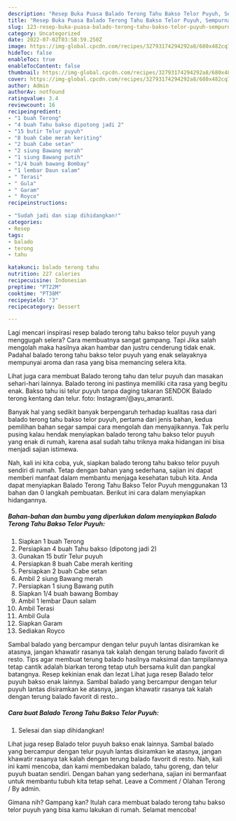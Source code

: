 ```yaml
---
description: "Resep Buka Puasa Balado Terong Tahu Bakso Telor Puyuh, Sempurna"
title: "Resep Buka Puasa Balado Terong Tahu Bakso Telor Puyuh, Sempurna"
slug: 123-resep-buka-puasa-balado-terong-tahu-bakso-telor-puyuh-sempurna
category: Uncategorized
date: 2022-07-02T03:58:59.250Z
image: https://img-global.cpcdn.com/recipes/32793174294292a8/680x482cq70/balado-terong-tahu-bakso-telor-puyuh-foto-resep-utama.jpg
hideToc: false
enableToc: true
enableTocContent: false
thumbnail: https://img-global.cpcdn.com/recipes/32793174294292a8/680x482cq70/balado-terong-tahu-bakso-telor-puyuh-foto-resep-utama.jpg
cover: https://img-global.cpcdn.com/recipes/32793174294292a8/680x482cq70/balado-terong-tahu-bakso-telor-puyuh-foto-resep-utama.jpg
author: Admin
authorAv: notfound
ratingvalue: 3.4
reviewcount: 16
recipeingredient:
- "1 buah Terong"
- "4 buah Tahu bakso dipotong jadi 2"
- "15 butir Telur puyuh"
- "8 buah Cabe merah keriting"
- "2 buah Cabe setan"
- "2 siung Bawang merah"
- "1 siung Bawang putih"
- "1/4 buah bawang Bombay"
- "1 lembar Daun salam"
- " Terasi"
- " Gula"
- " Garam"
- " Royco"
recipeinstructions:

- "Sudah jadi dan siap dihidangkan!"
categories:
- Resep
tags:
- balado
- terong
- tahu

katakunci: balado terong tahu 
nutrition: 227 calories
recipecuisine: Indonesian
preptime: "PT22M"
cooktime: "PT38M"
recipeyield: "3"
recipecategory: Dessert

---
```



Lagi mencari inspirasi resep balado terong tahu bakso telor puyuh yang menggugah selera? Cara membuatnya sangat gampang. Tapi Jika salah mengolah maka hasilnya akan hambar dan justru cenderung tidak enak. Padahal balado terong tahu bakso telor puyuh yang enak selayaknya mempunyai aroma dan rasa yang bisa memancing selera kita.


Lihat juga cara membuat Balado terong tahu dan telur puyuh dan masakan sehari-hari lainnya. Balado terong ini pastinya memiliki cita rasa yang begitu enak. Bakso tahu isi telur puyuh tanpa daging takaran SENDOK Balado terong kentang dan telur. foto: Instagram/@ayu_amaranti.

Banyak hal yang sedikit banyak berpengaruh terhadap kualitas rasa dari balado terong tahu bakso telor puyuh, pertama dari jenis bahan, kedua pemilihan bahan segar sampai cara mengolah dan menyajikannya. Tak perlu pusing kalau hendak menyiapkan balado terong tahu bakso telor puyuh yang enak di rumah, karena asal sudah tahu triknya maka hidangan ini bisa menjadi sajian istimewa.


Nah, kali ini kita coba, yuk, siapkan balado terong tahu bakso telor puyuh sendiri di rumah. Tetap dengan bahan yang sederhana, sajian ini dapat memberi manfaat dalam membantu menjaga kesehatan tubuh kita. Anda dapat menyiapkan Balado Terong Tahu Bakso Telor Puyuh menggunakan 13 bahan dan 0 langkah pembuatan. Berikut ini cara dalam menyiapkan hidangannya.

<!--inarticleads1-->

##### Bahan-bahan dan bumbu yang diperlukan dalam menyiapkan Balado Terong Tahu Bakso Telor Puyuh:

1. Siapkan 1 buah Terong
1. Persiapkan 4 buah Tahu bakso (dipotong jadi 2)
1. Gunakan 15 butir Telur puyuh
1. Persiapkan 8 buah Cabe merah keriting
1. Persiapkan 2 buah Cabe setan
1. Ambil 2 siung Bawang merah
1. Persiapkan 1 siung Bawang putih
1. Siapkan 1/4 buah bawang Bombay
1. Ambil 1 lembar Daun salam
1. Ambil  Terasi
1. Ambil  Gula
1. Siapkan  Garam
1. Sediakan  Royco


Sambal balado yang bercampur dengan telur puyuh lantas disiramkan ke atasnya, jangan khawatir rasanya tak kalah dengan terung balado favorit di resto. Tips agar membuat terung balado hasilnya maksimal dan tampilannya tetap cantik adalah biarkan terong tetap utuh bersama kulit dan pangkal batangnya. Resep kekinian enak dan lezat Lihat juga resep Balado telor puyuh bakso enak lainnya. Sambal balado yang bercampur dengan telur puyuh lantas disiramkan ke atasnya, jangan khawatir rasanya tak kalah dengan terung balado favorit di resto.. 

<!--inarticleads2-->

##### Cara buat Balado Terong Tahu Bakso Telor Puyuh:


1. Selesai dan siap dihidangkan!

Lihat juga resep Balado telor puyuh bakso enak lainnya. Sambal balado yang bercampur dengan telur puyuh lantas disiramkan ke atasnya, jangan khawatir rasanya tak kalah dengan terung balado favorit di resto. Nah, kali ini kami mencoba, dan kami membedakan balado, tahu goreng, dan telur puyuh buatan sendiri. Dengan bahan yang sederhana, sajian ini bermanfaat untuk membantu tubuh kita tetap sehat. Leave a Comment / Olahan Terong / By admin. 

Gimana nih? Gampang kan? Itulah cara membuat balado terong tahu bakso telor puyuh yang bisa kamu lakukan di rumah. Selamat mencoba!
